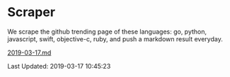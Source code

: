 # Scraper

We scrape the github trending page of these languages: go, python, javascript, swift, objective-c, ruby, and push a markdown result everyday.

[2019-03-17.md](https://github.com/henson/Scraper/blob/master/2019-03-17.md)

Last Updated: 2019-03-17 10:45:23